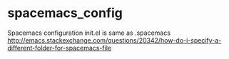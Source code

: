 # spacemacs_config
Spacemacs configuration 
init.el is same as .spacemacs
http://emacs.stackexchange.com/questions/20342/how-do-i-specify-a-different-folder-for-spacemacs-file
